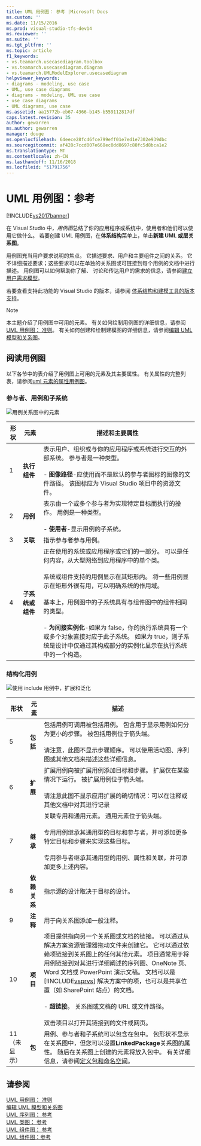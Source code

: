 ```yaml
---
title: UML 用例图： 参考 |Microsoft Docs
ms.custom: ''
ms.date: 11/15/2016
ms.prod: visual-studio-tfs-dev14
ms.reviewer: ''
ms.suite: ''
ms.tgt_pltfrm: ''
ms.topic: article
f1_keywords:
- vs.teamarch.usecasediagram.toolbox
- vs.teamarch.usecasediagram.diagram
- vs.teamarch.UMLModelExplorer.usecasediagram
helpviewer_keywords:
- diagrams - modeling, use case
- UML, use case diagrams
- diagrams - modeling, UML use case
- use case diagrams
- UML diagrams, use case
ms.assetid: aa15772b-eb67-4366-b145-b559112817df
caps.latest.revision: 35
author: gewarren
ms.author: gewarren
manager: douge
ms.openlocfilehash: 64eece28fc46fce799eff01e7ed1e7302e939dbc
ms.sourcegitcommit: af428c7ccd007e668ec0dd8697c88fc5d8bca1e2
ms.translationtype: MT
ms.contentlocale: zh-CN
ms.lasthandoff: 11/16/2018
ms.locfileid: "51791756"
---
```

# <a name="uml-use-case-diagrams-reference"></a>UML 用例图：参考
[!INCLUDE[vs2017banner](../includes/vs2017banner.md)]

在 Visual Studio 中，*用例图*总结了你的应用程序或系统中，使用者和他们可以使用它做什么。 若要创建 UML 用例图，在**体系结构**菜单上，单击**新建 UML 或层关系图**。  
  
 用例图充当用户要求说明的焦点。 它描述要求、用户和主要组件之间的关系。 它不详细描述要求；这些要求可以在单独的关系图或可链接到每个用例的文档中进行描述。 用例图可以如何帮助你了解、 讨论和传达用户的需求的信息，请参阅[建立用户需求模型](../modeling/model-user-requirements.md)。  
  
 若要查看支持此功能的 Visual Studio 的版本，请参阅 [体系结构和建模工具的版本支持](../modeling/what-s-new-for-design-in-visual-studio.md#VersionSupport)。  
  
> [!NOTE]
>  本主题介绍了用例图中可用的元素。 有关如何绘制用例图的详细信息，请参阅[UML 用例图： 准则](../modeling/uml-use-case-diagrams-guidelines.md)。 有关如何创建和绘制建模图的详细信息，请参阅[编辑 UML 模型和关系图](../modeling/edit-uml-models-and-diagrams.md)。  
  
## <a name="reading-use-case-diagrams"></a>阅读用例图  
 以下各节中的表介绍了用例图上可用的元素及其主要属性。 有关属性的完整列表，请参阅[uml 元素的属性用例图](../modeling/properties-of-elements-on-uml-use-case-diagrams.md)。  
  
### <a name="actors-use-cases-and-subsystems"></a>参与者、用例和子系统  
 ![用例关系图中的元素](../modeling/media/uml-ucovactor.png "UML_UCOvActor")  
  
|**形状**|**元素**|**描述和主要属性**|  
|---------------|-----------------|-----------------------------------------|  
|1|**执行组件**|表示用户、组织或与你的应用程序或系统进行交互的外部系统。 参与者是一种类型。<br /><br /> -   **图像路径**-应使用而不是默认的参与者图标的图像的文件路径。 该图标应为 Visual Studio 项目中的资源文件。|  
|2|**用例**|表示由一个或多个参与者为实现特定目标而执行的操作。 用例是一种类型。<br /><br /> -   **使用者**-显示用例的子系统。|  
|3|**关联**|指示参与者参与用例。|  
|4|**子系统或组件**|正在使用的系统或应用程序或它们的一部分。 可以是任何内容，从大型网络到应用程序中的单个类。<br /><br /> 系统或组件支持的用例显示在其矩形内。 将一些用例显示在矩形外很有用，可以明确系统的作用域。<br /><br /> 基本上，用例图中的子系统具有与组件图中的组件相同的类型。<br /><br /> -   **为间接实例化**-如果为 false，你的执行系统具有一个或多个对象直接对应于此子系统。 如果为 true，则子系统是设计中仅通过其构成部分的实例化显示在执行系统中的一个构造。|  
  
### <a name="structuring-use-cases"></a>结构化用例  
 ![使用 include 用例中，扩展和泛化](../modeling/media/uml-ucovstructure.png "UML_UCOvStructure")  
  
|形状|**元素**|描述|  
|-----------|-----------------|-----------------|  
|5|**包括**|包括用例可调用被包括用例。 包含用于显示用例如何分为更小的步骤。 被包括用例位于箭头端。<br /><br /> 请注意，此图不显示步骤顺序。 可以使用活动图、序列图或其他文档来描述这些详细信息。|  
|6|**扩展**|扩展用例向被扩展用例添加目标和步骤。 扩展仅在某些情况下运行。 被扩展用例位于箭头端。<br /><br /> 请注意此图不显示应用扩展的确切情况：可以在注释或其他文档中对其进行记录|  
|7|**继承**|关联专用和通用元素。 通用元素位于箭头端。<br /><br /> 专用用例继承其通用型的目标和参与者，并可添加更多特定目标和步骤来实现这些目标。<br /><br /> 专用参与者继承其通用型的用例、属性和关联，并可添加更多上述内容。|  
|8|**依赖关系**|指示源的设计取决于目标的设计。|  
|9|**注释**|用于向关系图添加一般注释。|  
|10|**项目**|项目提供指向另一个关系图或文档的链接。 可以通过从解决方案资源管理器拖动文件来创建它。 它可以通过依赖项链接到关系图上的任何其他元素。 项目通常用于将用例链接到对其进行详细阐述的序列图、OneNote 页、Word 文档或 PowerPoint 演示文稿。 文档可以是 [!INCLUDE[vsprvs](../includes/vsprvs-md.md)] 解决方案中的项，也可以是共享位置（如 SharePoint 站点）的文档。<br /><br /> -   **超链接**。 关系图或文档的 URL 或文件路径。<br /><br /> 双击项目以打开其链接到的文件或网页。|  
|11（未显示）|**包**|用例、参与者和子系统可以包含在包中。 包形状不显示在关系图中，但您可以设置**LinkedPackage**关系图的属性。 随后在关系图上创建的元素将放入包中。 有关详细信息，请参阅[定义包和命名空间](../modeling/define-packages-and-namespaces.md)。|  
  
## <a name="see-also"></a>请参阅  
 [UML 用例图： 准则](../modeling/uml-use-case-diagrams-guidelines.md)   
 [编辑 UML 模型和关系图](../modeling/edit-uml-models-and-diagrams.md)   
 [UML 序列图： 参考](../modeling/uml-sequence-diagrams-reference.md)   
 [UML 类图： 参考](../modeling/uml-class-diagrams-reference.md)   
 [UML 组件图： 参考](../modeling/uml-component-diagrams-reference.md)   
 [UML 组件图：参考](../modeling/uml-component-diagrams-reference.md)



